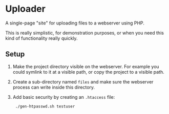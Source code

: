 Uploader
========
A single-page "site" for uploading files to a webserver using PHP.

This is really simplistic, for demonstration purposes, or when
you need this kind of functionality really quickly.


Setup
-----
1. Make the project directory visible on the webserver.
   For example you could symlink to it at a visible path,
   or copy the project to a visible path.

2. Create a sub-directory named `files` and make sure the
   webserver process can write inside this directory.

3. Add basic security by creating an `.htaccess` file:

        ./gen-htpasswd.sh testuser

